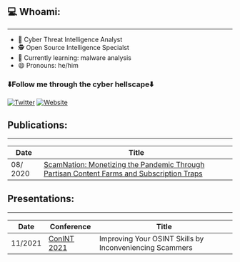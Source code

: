 ## 💻 Whoami:
----
- 🔭 Cyber Threat Intelligence Analyst
- 🕵️ Open Source Intelligence Specialst
- :microbe: Currently learning: malware analysis
- 😄 Pronouns:  he/him

### ⬇️Follow me through the cyber hellscape⬇️
[![Twitter](https://img.shields.io/twitter/follow/IntelCorgi?style=social)](https://twitter.com/IntelCorgi)
[![Website](https://img.shields.io/badge/blog:medium-green)](https://intelcorgi.medium.com/)

## Publications:
----
| Date | Title |
| --- | --- |
08/ 2020 | [ScamNation: Monetizing the Pandemic Through Partisan Content Farms and Subscription Traps](https://www.riskiq.com/wp-content/uploads/2020/08/ScamNation-RiskIQ-Report.pdf) |


## Presentations:
----
| Date | Conference | Title |
| --- | --- | --- |
| 11/2021 | [ConINT 2021](https://conint.io/) | Improving Your OSINT Skills by Inconveniencing Scammers |






